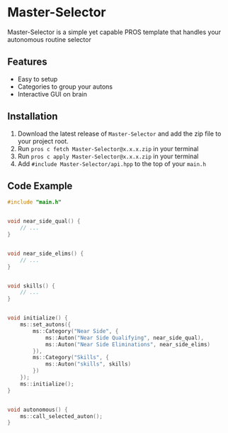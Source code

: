 # Master-Selector
Master-Selector is a simple yet capable PROS template that handles your autonomous routine selector

## Features
- Easy to setup
- Categories to group your autons
- Interactive GUI on brain

## Installation
1. Download the latest release of `Master-Selector` and add the zip file to your project root.
2. Run `pros c fetch Master-Selector@x.x.x.zip` in your terminal
3. Run `pros c apply Master-Selector@x.x.x.zip` in your terminal
4. Add `#include Master-Selector/api.hpp` to the top of your `main.h`

## Code Example

```c++
#include "main.h"


void near_side_qual() {
    // ...
}


void near_side_elims() {
    // ...
}


void skills() {
    // ...
}


void initialize() {
    ms::set_autons({
        ms::Category("Near Side", {
            ms::Auton("Near Side Qualifying", near_side_qual),
            ms::Auton("Near Side Eliminations", near_side_elims)
        }),
        ms::Category("Skills", {
            ms::Auton("skills", skills)
        })
    });
    ms::initialize();
}


void autonomous() {
    ms::call_selected_auton();
}
```

